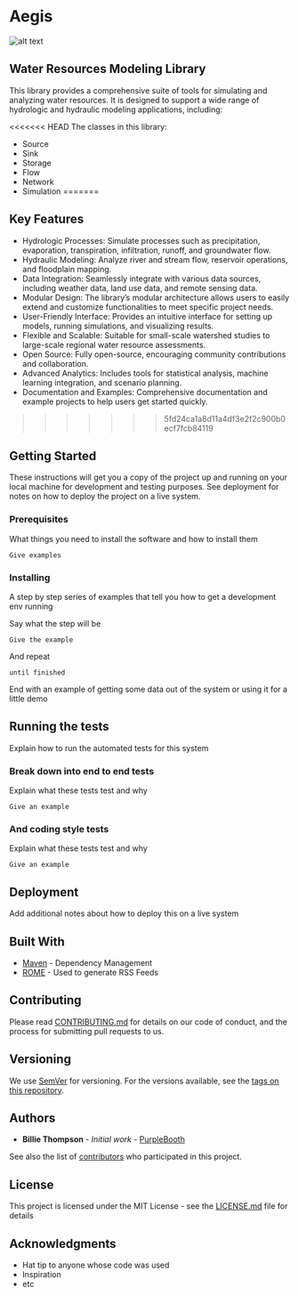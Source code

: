 # Aegis
![alt text](https://upload.wikimedia.org/wikipedia/en/thumb/d/d6/Douriscup_83d40m_Athene_aegisWingedLionessOwl_pythonVomitsJason_fleeceInTree_Vatican.jpg/330px-Douriscup_83d40m_Athene_aegisWingedLionessOwl_pythonVomitsJason_fleeceInTree_Vatican.jpg "https://en.wikipedia.org/wiki/Aegis")


## Water Resources Modeling Library
This library provides a comprehensive suite of tools for simulating and analyzing water resources. It is designed to support a wide range of hydrologic and hydraulic modeling applications, including:

<<<<<<< HEAD
The classes in this library:
- Source
- Sink
- Storage
- Flow
- Network
- Simulation
=======
## Key Features
- Hydrologic Processes: Simulate processes such as precipitation, evaporation, transpiration, infiltration, runoff, and groundwater flow.
- Hydraulic Modeling: Analyze river and stream flow, reservoir operations, and floodplain mapping.
- Data Integration: Seamlessly integrate with various data sources, including weather data, land use data, and remote sensing data.
- Modular Design: The library’s modular architecture allows users to easily extend and customize functionalities to meet specific project needs.
- User-Friendly Interface: Provides an intuitive interface for setting up models, running simulations, and visualizing results.
- Flexible and Scalable: Suitable for small-scale watershed studies to large-scale regional water resource assessments.
- Open Source: Fully open-source, encouraging community contributions and collaboration.
- Advanced Analytics: Includes tools for statistical analysis, machine learning integration, and scenario planning.
- Documentation and Examples: Comprehensive documentation and example projects to help users get started quickly.
>>>>>>> 5fd24ca1a8d11a4df3e2f2c900b0ecf7fcb84119

## Getting Started

These instructions will get you a copy of the project up and running on your local machine for development and testing purposes. See deployment for notes on how to deploy the project on a live system.

### Prerequisites

What things you need to install the software and how to install them

```
Give examples
```

### Installing

A step by step series of examples that tell you how to get a development env running

Say what the step will be

```
Give the example
```

And repeat

```
until finished
```

End with an example of getting some data out of the system or using it for a little demo

## Running the tests

Explain how to run the automated tests for this system

### Break down into end to end tests

Explain what these tests test and why

```
Give an example
```

### And coding style tests

Explain what these tests test and why

```
Give an example
```

## Deployment

Add additional notes about how to deploy this on a live system

## Built With

* [Maven](https://maven.apache.org/) - Dependency Management
* [ROME](https://rometools.github.io/rome/) - Used to generate RSS Feeds

## Contributing

Please read [CONTRIBUTING.md](https://gist.github.com/PurpleBooth/b24679402957c63ec426) for details on our code of conduct, and the process for submitting pull requests to us.

## Versioning

We use [SemVer](http://semver.org/) for versioning. For the versions available, see the [tags on this repository](https://github.com/your/project/tags). 

## Authors

* **Billie Thompson** - *Initial work* - [PurpleBooth](https://github.com/PurpleBooth)

See also the list of [contributors](https://github.com/your/project/contributors) who participated in this project.

## License

This project is licensed under the MIT License - see the [LICENSE.md](LICENSE.md) file for details

## Acknowledgments

* Hat tip to anyone whose code was used
* Inspiration
* etc
